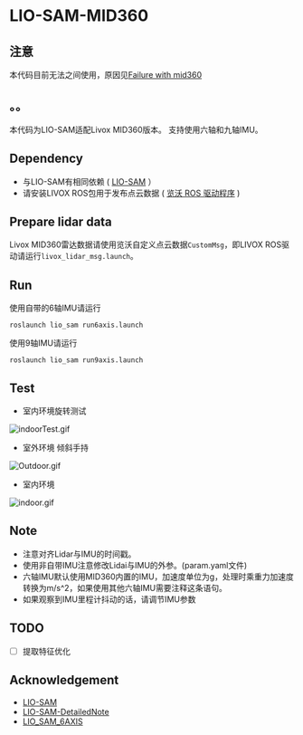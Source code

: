 # LIO-SAM-MID360

## 注意
本代码目前无法之间使用，原因见[Failure with mid360](https://github.com/nkymzsy/LIO-SAM-MID360/issues/6)



## 。。
本代码为LIO-SAM适配Livox MID360版本。
支持使用六轴和九轴IMU。

## Dependency

- 与LIO-SAM有相同依赖 ( [LIO-SAM](https://github.com/TixiaoShan/LIO-SAM/) ）
- 请安装LIVOX ROS包用于发布点云数据 ( [览沃 ROS 驱动程序](https://github.com/Livox-SDK/livox_ros_driver/) )

## Prepare lidar data

Livox MID360雷达数据请使用览沃自定义点云数据`CustomMsg`，即LIVOX ROS驱动请运行`livox_lidar_msg.launch`。

## Run

使用自带的6轴IMU请运行

```
roslaunch lio_sam run6axis.launch
```

使用9轴IMU请运行

```
roslaunch lio_sam run9axis.launch
```

## Test

- 室内环境旋转测试

<img src="doc/indoorTest.gif" alt="indoorTest.gif" title="Indoor Test" style="zoom: 100%;"/>

- 室外环境 倾斜手持

<img src="doc/Outdoor.gif" alt="Outdoor.gif" title="Outdoor" style="zoom: 100%;"/>

- 室内环境

<img src="doc/indoor.gif" alt="indoor.gif" title="indoor" style="zoom: 100%;"/>

## Note

- 注意对齐Lidar与IMU的时间戳。
- 使用非自带IMU注意修改Lidai与IMU的外参。(param.yaml文件)
- 六轴IMU默认使用MID360内置的IMU，加速度单位为g，处理时乘重力加速度转换为m/s^2，如果使用其他六轴IMU需要注释这条语句。
- 如果观察到IMU里程计抖动的话，请调节IMU参数

## TODO

- [ ] 提取特征优化

## Acknowledgement

- [LIO-SAM](https://github.com/TixiaoShan/LIO-SAM/)
- [LIO-SAM-DetailedNote](https://github.com/smilefacehh/LIO-SAM-DetailedNote)
- [LIO_SAM_6AXIS](https://github.com/JokerJohn/LIO_SAM_6AXIS)
